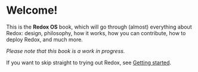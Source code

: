 Welcome!
========

This is the **Redox OS** book, which will go through (almost) everything about Redox: design, philosophy, how it works, how you can contribute, how to deploy Redox, and much more.

*Please note that this book is a work in progress.*

If you want to skip straight to trying out Redox, see [Getting started](./ch02-01-getting-started.html).

